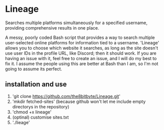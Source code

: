 # Lineage
Searches multiple platforms simultaneously for a specified username, providing comprehensive results in one place.


A messy, poorly coded Bash script that provides a way to search multiple user-selected online platforms for information tied to a username. 'Lineage' allows you to choose which website it searches, as long as the site doesn't use user IDs in the profile URL, like Discord; then it should work. If you are having an issue with it, feel free to create an issue, and I will do my best to fix it. I assume the people using this are better at Bash than I am, so I'm not going to assume its perfect.

## installation and use
1. 'git clone https://github.com/the8bitbyte/Lineage.git'
2. 'mkdir fetched-sites' (because github won't let me include empty directorys in the repository)
3. 'chmod +x lineage'
4. (optinal) customise sites.txt
5. './lieage'

